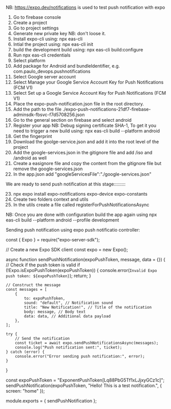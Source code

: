 NB: https://expo.dev/notifications is used to test push notification with expo

1. Go to firebase console
2. Create a project
3. Go to project settings
4. Generate new private key NB: don't loose it.
5. Install expo-cli using: npx eas-cli
6. Intial the project using: npx eas-cli init
7. build the development build using: npx eas-cli build:configure
8. Run npx eas-cli credentials
9. Select platform
10. Add package for Android and bundleIdentifier, e.g. com.paulo_devops.pushnotifications
11. Select Google server account
12. Select Manage your Google Service Account Key for Push Notifications (FCM V1)
13. Select Set up a Google Service Account Key for Push Notifications (FCM V1)
14. Place the expo-push-notification.json file in the root directory.
15. Add the path to the file ./expo-push-notifications-21df7-firebase-adminsdk-fbsvc-f7d5708256.json
16. Go to the general section on firebase and select android
17. Register your app NB: Debug signing certificate SHA-1, To get it you need to trigger a new build using: npx eas-cli build --platform android
18. Get the fingerprint
19. Download the goolge-service.json and add it into the root level of the project
20. Add the google-services.json in the gitignore file and add /iso and /android as well
21. Create a easignore file and copy the content from the gitignore file but remove the google-services.json
22. In the app.json add "googleServicesFile":"./google-services.json"

We are ready to send push notification at this stage:::::::::

23. npx expo install expo-notifications expo-device expo-constants
24. Create two folders context and utils
25. In the utils create a file called registerForPushNotificationsAsync

NB: Once you are done with configuration build the app again using npx eas-cli build --platform android --profile development


Sending push notification using expo push notificatio controller:

const { Expo } = require("expo-server-sdk");

// Create a new Expo SDK client
const expo = new Expo();

async function sendPushNotification(expoPushToken, message, data = {}) {
    // Check if the push token is valid
    if (!Expo.isExpoPushToken(expoPushToken)) {
        console.error(`Invalid Expo push token: ${expoPushToken}`);
        return;
    }

    // Construct the message
    const messages = [
        {
            to: expoPushToken,
            sound: "default", // Notification sound
            title: "New Notification!", // Title of the notification
            body: message, // Body text
            data: data, // Additional data payload
        },
    ];

    try {
        // Send the notification
        const ticket = await expo.sendPushNotificationsAsync(messages);
        console.log("Push notification sent:", ticket);
    } catch (error) {
        console.error("Error sending push notification:", error);
    }
}

const expoPushToken = "ExponentPushToken[Lq88PbG5Tf1xLJjxyGCz1c]";
sendPushNotification(expoPushToken, "Hello! This is a test notification.", { screen: "home" });

module.exports = { sendPushNotification };
